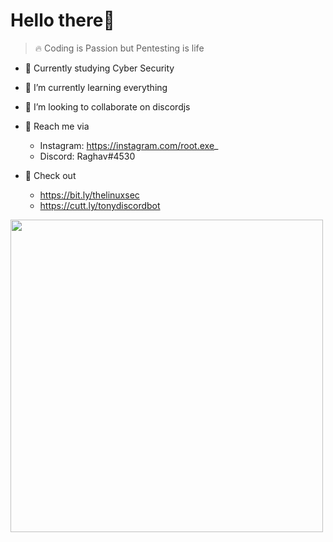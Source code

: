
#  Hello there👋 

> 🔥 Coding is Passion but Pentesting is life


- 🔭 Currently studying Cyber Security 

- 🌱 I’m currently learning everything

- 👯 I’m looking to collaborate on discordjs


- 💬 Reach me via  
  - Instagram: https://instagram.com/root.exe_
  - Discord: Raghav#4530


- 🔗 Check out
  - https://bit.ly/thelinuxsec
  - https://cutt.ly/tonydiscordbot

<img src="https://user-images.githubusercontent.com/42708326/154947687-cf31fd4b-206b-4378-9f08-589d6d9603d5.jpg"  width="500" >

 


